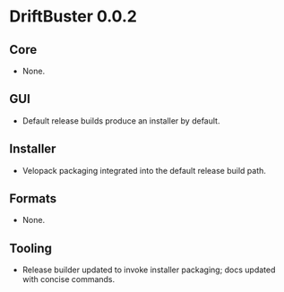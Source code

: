 # DriftBuster 0.0.2

## Core
- None.

## GUI
- Default release builds produce an installer by default.

## Installer
- Velopack packaging integrated into the default release build path.

## Formats
- None.

## Tooling
- Release builder updated to invoke installer packaging; docs updated with concise commands.
